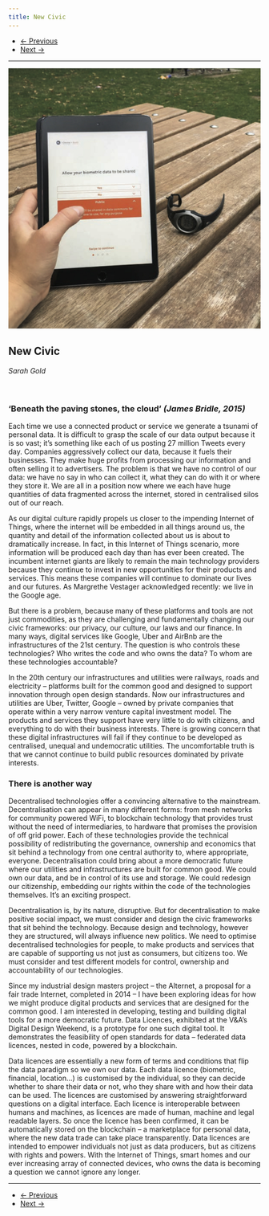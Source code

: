 ```yaml
---
title: New Civic
---
```


<nav aria-label="...">
  <ul class="pager">
    <li class="previous"><a href="21.html"><span aria-hidden="true">&larr;</span> Previous</a></li>
    <li class="next"><a href="23.html">Next <span aria-hidden="true">&rarr;</span></a></li>
  </ul>
</nav>

---

![](images/22.jpg)

## New Civic
*Sarah Gold*
<br />
<br />
<br />
### ‘Beneath the paving stones, the cloud’ _(James Bridle, 2015)_
Each time we use a connected product or service we generate a tsunami of personal data. It is difficult to grasp the scale of our data output because it is so vast; it’s something like each of us posting 27 million Tweets every day. Companies aggressively collect our data, because it fuels their businesses. They make huge profits from processing our information and often selling it to advertisers. The problem is that we have no control of our data: we have no say in who can collect it, what they can do with it or where they store it. We are all in a position now where we each have huge quantities of data fragmented across the internet, stored in centralised silos out of our reach.

As our digital culture rapidly propels us closer to the impending Internet of Things, where the internet will be embedded in all things around us, the quantity and detail of the information collected about us is about to dramatically increase. In fact, in this Internet of Things scenario, more information will be produced each day than has ever been created. The incumbent internet giants are likely to remain the main technology providers because they continue to invest in new opportunities for their products and services. This means these companies will continue to dominate our lives and our futures. As Margrethe Vestager acknowledged recently: we live in the Google age.

But there is a problem, because many of these platforms and tools are not just commodities, as they are challenging and fundamentally changing our civic frameworks: our privacy, our culture, our laws and our finance. In many ways, digital services like Google, Uber and AirBnb are the infrastructures of the 21st century. The question is who controls these technologies? Who writes the code and who owns the data? To whom are these technologies accountable?

In the 20th century our infrastructures and utilities were railways, roads and electricity – platforms built for the common good and designed to support innovation through open design standards. Now our infrastructures and utilities are Uber, Twitter, Google – owned by private companies that operate within a very narrow venture capital investment model. The products and services they support have very little to do with citizens, and everything to do with their business interests. There is growing concern that these digital infrastructures will fail if they continue to be developed as centralised, unequal and undemocratic utilities. The uncomfortable truth is that we cannot continue to build public resources dominated by private interests.

### There is another way
Decentralised technologies offer a convincing alternative to the mainstream. Decentralisation can appear in many different forms: from mesh networks for community powered WiFi, to blockchain technology that provides trust without the need of intermediaries, to hardware that promises the provision of off grid power. Each of these technologies provide the technical possibility of redistributing the governance, ownership and economics that sit behind a technology from one central authority to, where appropriate, everyone. Decentralisation could bring about a more democratic future where our utilities and infrastructures are built for common good. We could own our data, and be in control of its use and storage. We could redesign our citizenship, embedding our rights within the code of the technologies themselves.
It’s an exciting prospect.

Decentralisation is, by its nature, disruptive. But for decentralisation to make positive social impact, we must consider and design the civic frameworks that sit behind the technology. Because design and technology, however they are structured, will always influence new politics. We need to optimise decentralised technologies for people, to make products and services that are capable of supporting us not just as consumers, but citizens too. We must consider and test different models for control, ownership and accountability of our technologies.

Since my industrial design masters project – the Alternet, a proposal for a fair trade Internet, completed in 2014 – I have been exploring ideas for how we might produce digital products and services that are designed for the common good. I am interested in developing, testing and building digital tools for a more democratic future. Data Licences, exhibited at the V&A’s Digital Design Weekend, is a prototype for one such digital tool. It demonstrates the feasibility of open standards for data – federated data licences, nested in code, powered by a blockchain.

Data licences are essentially a new form of terms and conditions that flip the data paradigm so we own our data. Each data licence (biometric, financial, location...) is customised by the individual, so they can decide whether to share their data or not, who they share with and how their data can be used. The licences are customised by answering straightforward questions on a digital interface. Each licence is interoperable between humans and machines, as licences are made of human, machine and legal readable layers. So once the licence has been confirmed, it can be automatically stored on the blockchain – a marketplace for personal data, where the new data trade can take place transparently. Data licences are intended to empower individuals not just as data producers, but as citizens with rights and powers. With the Internet of Things, smart homes and our ever increasing array of connected devices, who owns the data is becoming a question we cannot ignore any longer.

---

<nav aria-label="...">
  <ul class="pager">
    <li class="previous"><a href="21.html"><span aria-hidden="true">&larr;</span> Previous</a></li>
    <li class="next"><a href="23.html">Next <span aria-hidden="true">&rarr;</span></a></li>
  </ul>
</nav>
